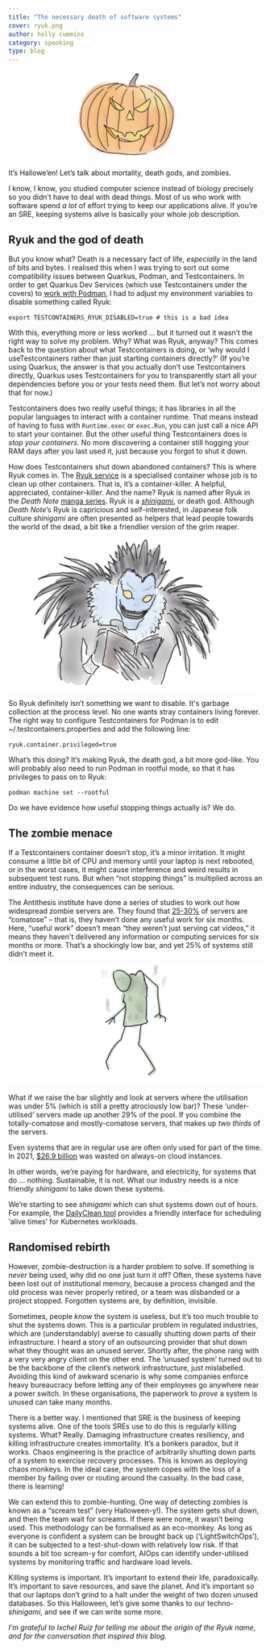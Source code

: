 ```yaml
---
title: "The necessary death of software systems"
cover: ryuk.png
author: holly cummins
category: spooking
type: blog
---
```


![A carved pumpkin](pumpkin.png)

It’s Hallowe’en! Let’s talk about mortality, death gods, and zombies.

I know, I know, you studied computer science instead of biology precisely so you didn’t have to deal with dead things. 
Most of us who work with software spend _a lot_ of effort trying to keep our applications alive. If you’re an SRE, keeping systems alive is basically your whole job description. 

## Ryuk and the god of death

But you know what? Death is a necessary fact of life, _especially_ in the land of bits and bytes. I realised this when I was trying to sort out some compatibility issues between Quarkus, Podman, and Testcontainers. In order to get Quarkus Dev Services (which use Testcontainers under the covers) to [work with Podman](https://quarkus.io/guides/podman), I had to adjust my environment variables to disable something called Ryuk:

```
export TESTCONTAINERS_RYUK_DISABLED=true # this is a bad idea
```

With this, everything more or less worked … but it turned out it wasn’t the right way to solve my problem. Why? What was Ryuk, anyway? This comes back to the question about what Testcontainers is doing, or ‘why would I useTestcontainers rather than just starting containers directly?’ (If you’re using Quarkus, the answer is that you actually don’t use Testcontainers directly, Quarkus uses Testcontainers for you to transparently start all your dependencies before you or your tests need them. But let’s not worry about that for now.)

Testcontainers does two really useful things; it has libraries in all the popular languages to interact with a container runtime. That means instead of having to fuss with `Runtime.exec` or `exec.Run`, you can just call a nice API to start your container. But the other useful thing Testcontainers does is _stop your containers_. No more discovering a container still hogging your RAM days after you last used it, just because you forgot to shut it down.  

How does Testcontainers shut down abandoned containers? This is where Ryuk comes in. The [Ryuk service](https://github.com/testcontainers/moby-ryuk) is a specialised container whose job is to clean up other containers. That is, it’s a container-killer. A helpful, appreciated, container-killer. And the name? Ryuk is named after Ryuk in the _Death Note_ [manga series](https://en.wikipedia.org/wiki/Death_Note). Ryuk is a [_shinigami_](https://www.historydefined.net/shinigami/), or death god. Although _Death Note_’s Ryuk is capricious and self-interested, in Japanese folk culture _shinigami_ are often presented as helpers that lead people towards the world of the dead, a bit like a friendlier version of the grim reaper. 

![Ryuk writing in the death note book](ryuk.png)

So Ryuk definitely isn’t something we want to disable. It's garbage collection at the process level. No one wants stray containers living forever. 
The right way to configure Testcontainers for Podman is to edit ~/.testcontainers.properties and add the following line:
```
ryuk.container.privileged=true
```

What’s this doing? It’s making Ryuk, the death god, a bit more god-like. You will probably also need to run Podman in rootful mode, so that it has privileges to pass on to Ryuk:
```
podman machine set --rootful
```

Do we have evidence how useful stopping things actually is? We do. 

## The zombie menace

If a Testcontainers container doesn’t stop, it’s a minor irritation. It might consume a little bit of CPU and memory until your laptop is next rebooted, or in the worst cases, it might cause interference and weird results in subsequent test runs. But when “not stopping things” is multiplied across an entire industry, the consequences can be serious. 

The Antithesis institute have done a series of studies to work out how widespread zombie servers are. They found that [25-30%](https://www.nrdc.org/sites/default/files/data-center-efficiency-assessment-IB.pdf) of servers are “comatose” – that is, they haven’t done any useful work for six months. Here, “useful work” doesn’t mean “they weren’t just serving cat videos,” it means they haven't delivered any information or computing services for six months or more. That’s a shockingly low bar, and yet 25% of systems still didn’t meet it. 

![A green zombie](zombie.png)

What if we raise the bar slightly and look at servers where the utilisation was under 5% (which is still a pretty atrociously low bar)? These ‘under-utilised’ servers made up another 29% of the pool.  If you combine the totally-comatose and mostly-comatose servers, that makes up _two thirds_ of the servers. 

Even systems that are in regular use are often only used for part of the time. In 2021, [$26.9 billion](https://www.business2community.com/cloud-computing/overprovisioning-always-on-resources-lead-to-26-6-billion-in-public-cloud-waste-expected-in-2021-02381033) was wasted on always-on cloud instances. 

In other words, we’re paying for hardware, and electricity, for systems that do … nothing. Sustainable, it is not. What our industry needs is a nice friendly _shinigami_ to take down these systems. 

We’re starting to see _shinigami_ which can shut systems down out of hours. For example,  the [DailyClean tool](https://github.com/AxaFrance/dailyclean) provides a friendly interface for scheduling ‘alive times’ for Kubernetes workloads. 

## Randomised rebirth

However, zombie-destruction is a harder problem to solve. If something is _never_ being used, why did no one just turn it off? Often, these systems have been lost out of institutional memory, because a process changed and the old process was never properly retired, or a team was disbanded or a project stopped. Forgotten systems are, by definition, invisible. 

Sometimes, people _know_ the system is useless, but it’s too much trouble to shut the systems down. This is a particular problem in regulated industries, which are (understandably) averse to casually shutting down parts of their infrastructure. I heard a story of an outsourcing provider that shut down what they thought was an unused server. Shortly after, the phone rang with a very very angry client on the other end. The ‘unused system’ turned out to be the backbone of the client’s network infrastructure, just mislabelled. Avoiding this kind of awkward scenario is why some companies enforce heavy bureaucracy before letting any of their employees go anywhere near a power switch. In these organisations, the paperwork to _prove_ a system is unused can take many months. 

There is a better way. I mentioned that SRE is the business of keeping systems alive.  One of the tools SREs use to do this is regularly killing systems. What? Really. Damaging infrastructure creates resiliency, and killing infrastructure creates immortality. It’s a bonkers paradox, but it works. Chaos engineering is the practice of arbitrarily shutting down parts of a system to exercise recovery processes. This is known as deploying chaos monkeys. In the ideal case, the system copes with the loss of a member by failing over or routing around the casualty. In the bad case, there is learning!

We can extend this to zombie-hunting. One way of detecting zombies is known as a “scream test” (very Halloween-y!). The system gets shut down, and then the team wait for screams. If there were none, it wasn’t being used. This methodology can be formalised as an eco-monkey. As long as everyone is confident a system can be brought back up (‘LightSwitchOps’), it can be subjected to a test-shut-down with relatively low risk. If that sounds a bit too scream-y for comfort, AIOps can identify under-utilised systems by monitoring traffic and hardware load levels. 

Killing systems is important. It’s important to extend their life, paradoxically. It’s important to save resources, and save the planet. And it’s important so that our laptops don’t grind to a halt under the weight of two dozen unused databases. So this Halloween, let’s give some thanks to our techno-_shinigami_, and see if we can write some more. 

_I’m grateful to Ixchel Ruiz for telling me about the origin of the Ryuk name, and for the conversation that inspired this blog._